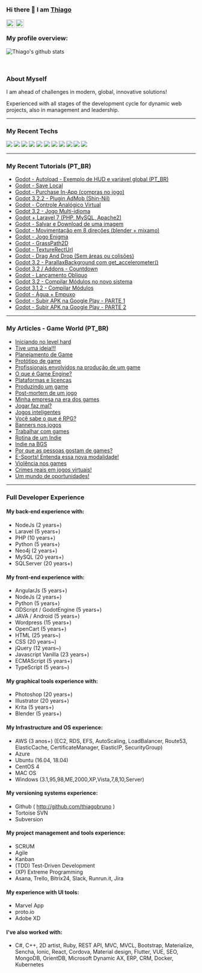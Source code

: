 ### Hi there 👋 I am [Thiago](https://github.com/thiagobruno)

<a href="https://www.linkedin.com/in/thiagobruno/">
  <img align="left" alt="Thiago's LinkdeIN" width="22px" src="https://cdn.jsdelivr.net/npm/simple-icons@v3/icons/linkedin.svg" />
</a>
<a href="https://youtube.com/thiagobruno/">
  <img align="left" alt="Thiago's Youtube" width="22px" src="https://cdn.jsdelivr.net/npm/simple-icons@v3/icons/youtube.svg" />
</a>
<br />

### My profile overview:

![Thiago's github stats](https://github-readme-stats-sigma-five.vercel.app/api?username=thiagobruno&show_icons=true&count_private=true&hide=issues,contribs&theme=tokyonight)

<br/>


### About Myself

I am ahead of challenges in modern, global, innovative solutions!

Experienced with all stages of the development cycle for dynamic web projects, also in management and leadership.



---

### My Recent Techs
<div>
<img src="https://img.shields.io/badge/-PHP-blue?style=flat&logo=php&logoColor=ffffff">
<img src="https://img.shields.io/badge/-Laravel-f24141?style=flat&logo=laravel&logoColor=ffffff">
<img src="https://img.shields.io/badge/-HTML5-E34F26?style=flat&logo=html5&logoColor=white"> 
<img src="https://img.shields.io/badge/-CSS3-1572B6?style=flat&logo=css3&logoColor=white">
<img src="https://img.shields.io/badge/-Bootstrap-563D7C?style=flat&logo=bootstrap&logoColor=white">
<img src="https://img.shields.io/badge/-JavaScript-eed718?style=flat&logo=javascript&logoColor=ffffff">
<img src="https://img.shields.io/badge/-Sass-cc6699?style=flat&logo=sass&logoColor=ffffff">
<img src="https://img.shields.io/badge/-GraphQL-e535ab?style=flat&logo=graphql&logoColor=FFFFFF">
<img src="https://img.shields.io/badge/-MySQL-F29111?style=flat&logo=mysql&logoColor=FFFFFF">
<img src="https://img.shields.io/badge/-Express.js-787878?style=flat">
<img src="https://img.shields.io/badge/-Node.js-3C873A?style=flat&logo=Node.js&logoColor=white">
</div>

---

### My Recent Tutorials (PT_BR)

- [Godot - Autoload - Exemplo de HUD e variável global (PT_BR)](https://github.com/thiagobruno/godot_autoload)
- [Godot - Save Local](https://github.com/thiagobruno/godot_savelocal)
- [Godot - Purchase In-App (compras no jogo)](https://github.com/thiagobruno/godot_inapp)
- [Godot 3.2.2 - Plugin AdMob (Shin-Nil)](https://github.com/Shin-NiL/Godot-Android-Admob-Plugin)
- [Godot - Controle Analógico Virtual](https://github.com/thiagobruno/godot_analogcontroller)
- [Godot 3.2 - Jogo Multi-idioma](https://github.com/thiagobruno/godot_locale)
- [Godot + Laravel 7 (PHP, MySQL, Apache2)](https://github.com/thiagobruno/godot_laravel)
- [Godot - Salvar e Download de uma imagem](https://github.com/thiagobruno/godot_download_image)
- [Godot - Movimentação em 8 direções (blender + mixamo)](https://github.com/thiagobruno/godot-8-directions-movement)
- [Godot - Jogo Enigma](https://github.com/thiagobruno/godot_game_enigma)
- [Godot - GrassPath2D](https://github.com/thiagobruno/godot_TBP_grassPath2d)
- [Godot - TextureRectUrl](https://github.com/thiagobruno/godot_texturerecturl)
- [Godot - Drag And Drop (Sem áreas ou colisões)](https://github.com/thiagobruno/godot_dragndrop)
- [Godot 3.2 - ParallaxBackground com get_accelerometer()](https://github.com/thiagobruno/godot_accelerometer)
- [Godot 3.2 / Addons - Countdown](https://github.com/thiagobruno/godot3.2_countdown)
- [Godot - Lançamento Oblíquo](https://github.com/thiagobruno/godot_lancamentoobliquo)
- [Godot 3.2 - Compilar Módulos no novo sistema](https://github.com/thiagobruno/godot3.2_compilarmodulo)
- [Godot 3.1.2 - Compilar Módulos](https://github.com/thiagobruno/godot3.1_compilarmodulo)
- [Godot - Água + Empuxo](https://github.com/thiagobruno/godot-buoyancy-water-object)
- [Godot - Subir APK na Google Play - PARTE 1](https://www.youtube.com/watch?v=GUXQVwFlOMg)
- [Godot - Subir APK na Google Play - PARTE 2](https://www.youtube.com/watch?v=dAJF7GhD_UU)

---

### My Articles - Game World (PT_BR)

- [Iniciando no level hard](http://wefollow.web15f14.uni5.net/iniciando-no-level-hard-mercado-de-games/)
- [Tive uma ideia!!!](http://wefollow.web15f14.uni5.net/tive-uma-ideia-mercado-de-games/)
- [Planejamento de Game](http://wefollow.web15f14.uni5.net/planejamento-de-game/)
- [Protótipo de game](http://wefollow.web15f14.uni5.net/prototipo-de-game-mercado-de-games/)
- [Profissionais envolvidos na produção de um game](http://wefollow.web15f14.uni5.net/profissionais-envolvidos-na-producao-de-game/)
- [O que é Game Engine?](http://wefollow.web15f14.uni5.net/o-que-e-game-engine/)
- [Plataformas e licenças](http://wefollow.web15f14.uni5.net/plataformas-e-licencas-mercado-de-games/)
- [Produzindo um game](http://wefollow.web15f14.uni5.net/produzindo-um-game-mercado-de-games/)
- [Post-mortem de um jogo](http://wefollow.web15f14.uni5.net/post-mortem-de-um-jogo/)
- [Minha empresa na era dos games](http://wefollow.web15f14.uni5.net/minha-empresa-na-era-dos-games/)
- [Jogar faz mal?](http://wefollow.web15f14.uni5.net/jogar-faz-mal/)
- [Jogos inteligentes](http://wefollow.web15f14.uni5.net/jogos-inteligentes/)
- [Você sabe o que é RPG?](http://wefollow.web15f14.uni5.net/voce-sabe-o-que-e-rpg/)
- [Banners nos jogos](http://wefollow.web15f14.uni5.net/banners-nos-jogos/)
- [Trabalhar com games](http://wefollow.web15f14.uni5.net/trabalhar-com-games/)
- [Rotina de um Indie](http://wefollow.web15f14.uni5.net/rotina-de-um-indie/)
- [Indie na BGS](http://wefollow.web15f14.uni5.net/indie-na-bgs/)
- [Por que as pessoas gostam de games?](http://wefollow.web15f14.uni5.net/por-que-gostar-de-games/)
- [E-Sports! Entenda essa nova modalidade!](http://wefollow.web15f14.uni5.net/e-sports-entenda-essa-nova-modalidade/)
- [Violência nos games](http://wefollow.web15f14.uni5.net/violencia-nos-games/)
- [Crimes reais em jogos virtuais!](http://wefollow.web15f14.uni5.net/crimes-reais-em-jogos-virtuais/)
- [Um mundo de oportunidades!](http://wefollow.web15f14.uni5.net/um-mundo-de-oportunidades/)

---

### Full Developer Experience

#### My back-end experience with:
- NodeJs (2 years+)
- Laravel (5 years+)
- PHP (10 years+)
- Python (5 years+)
- Neo4j (2 years+)
- MySQL (20 years+)
- SQLServer (20 years+)

#### My front-end experience with:
- AngularJs (5 years+)
- NodeJs (2 years+)
- Python (5 years+)
- GDScript / GodotEngine (5 years+)
- JAVA / Android (5 years+)
- Wordpress (15 years+)
- OpenCart (5 years+)
- HTML (25 years~)
- CSS (20 years~)
- jQuery (12 years~)
- Javascript Vanilla (23 years+)
- ECMAScript (5 years+)
- TypeScript (5 years~)

#### My graphical tools experience with:
- Photoshop (20 years+)
- Illustrator (20 years+)
- Krita (5 years+)
- Blender (5 years+)

#### My Infrastructure and OS experience:
- AWS (3 anos+) (EC2, RDS, EFS, AutoScaling, LoadBalancer, Route53, ElasticCache, CertificateManager, ElasticIP, SecurityGroup)
- Azure
- Ubuntu (16.04, 18.04)
- CentOS 4
- MAC OS
- Windows (3.1,95,98,ME,2000,XP,Vista,7,8,10,Server)

#### My versioning systems experience:
- Github ( http://github.com/thiagobruno )
- Tortoise SVN
- Subversion

#### My project management and tools experience:
- SCRUM
- Agile
- Kanban
- (TDD) Test-Driven Development
- (XP) Extreme Programming
- Asana, Trello, Bitrix24, Slack, Runrun.it, Jira

#### My experience with UI tools:
- Marvel App
- proto.io
- Adobe XD

#### I've also worked with:
- C#, C++, 2D artist, Ruby, REST API, MVC, MVCL, Bootstrap, Materialize, Sencha, Ionic, React, Cordova, Material design, Flutter, VUE, SEO, MongoDB, OrientDB, Microsoft Dynamic AX, ERP, CRM, Docker, Kubernetes

